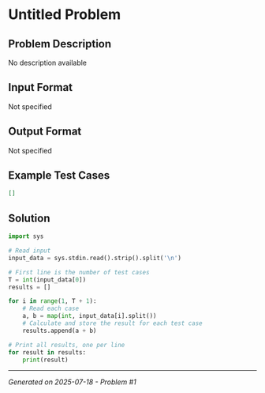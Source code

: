 # Untitled Problem

## Problem Description
No description available

## Input Format
Not specified

## Output Format
Not specified

## Example Test Cases
```json
[]
```

## Solution
```python
import sys

# Read input
input_data = sys.stdin.read().strip().split('\n')

# First line is the number of test cases
T = int(input_data[0])
results = []

for i in range(1, T + 1):
    # Read each case
    a, b = map(int, input_data[i].split())
    # Calculate and store the result for each test case
    results.append(a + b)

# Print all results, one per line
for result in results:
    print(result)
```

---
*Generated on 2025-07-18 - Problem #1*